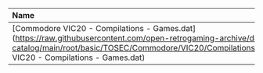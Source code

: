 |Name|Size|
|:---|---:|
|[Commodore VIC20 - Compilations - Games.dat](https://raw.githubusercontent.com/open-retrogaming-archive/dat-catalog/main/root/basic/TOSEC/Commodore/VIC20/Compilations/Games/Commodore VIC20 - Compilations - Games.dat)|1195|
